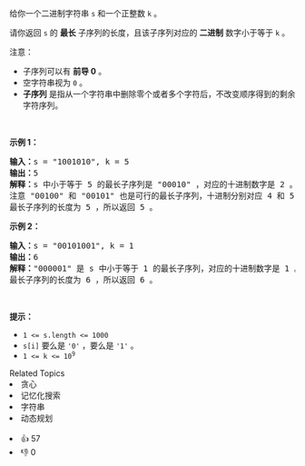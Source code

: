 <p>给你一个二进制字符串&nbsp;<code>s</code>&nbsp;和一个正整数&nbsp;<code>k</code>&nbsp;。</p>

<p>请你返回 <code>s</code>&nbsp;的 <strong>最长</strong>&nbsp;子序列的长度，且该子序列对应的 <strong>二进制</strong>&nbsp;数字小于等于 <code>k</code>&nbsp;。</p>

<p>注意：</p>

<ul> 
 <li>子序列可以有 <strong>前导 0</strong>&nbsp;。</li> 
 <li>空字符串视为&nbsp;<code>0</code>&nbsp;。</li> 
 <li><strong>子序列</strong>&nbsp;是指从一个字符串中删除零个或者多个字符后，不改变顺序得到的剩余字符序列。</li> 
</ul>

<p>&nbsp;</p>

<p><strong>示例 1：</strong></p>

<pre>
<b>输入：</b>s = "1001010", k = 5
<b>输出：</b>5
<b>解释：</b>s 中小于等于 5 的最长子序列是 "00010" ，对应的十进制数字是 2 。
注意 "00100" 和 "00101" 也是可行的最长子序列，十进制分别对应 4 和 5 。
最长子序列的长度为 5 ，所以返回 5 。
</pre>

<p><strong>示例 2：</strong></p>

<pre>
<b>输入：</b>s = "00101001", k = 1
<b>输出：</b>6
<b>解释：</b>"000001" 是 s 中小于等于 1 的最长子序列，对应的十进制数字是 1 。
最长子序列的长度为 6 ，所以返回 6 。
</pre>

<p>&nbsp;</p>

<p><strong>提示：</strong></p>

<ul> 
 <li><code>1 &lt;= s.length &lt;= 1000</code></li> 
 <li><code>s[i]</code> 要么是&nbsp;<code>'0'</code>&nbsp;，要么是&nbsp;<code>'1'</code> 。</li> 
 <li><code>1 &lt;= k &lt;= 10<sup>9</sup></code></li> 
</ul>

<div><div>Related Topics</div><div><li>贪心</li><li>记忆化搜索</li><li>字符串</li><li>动态规划</li></div></div><br><div><li>👍 57</li><li>👎 0</li></div>